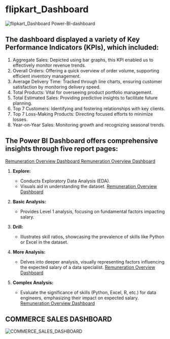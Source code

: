 # flipkart_Dashboard
![flipkart_Dashboard Power-BI-dashboard](https://github.com/yashsahu27420/Power-BI-dashboard/blob/main/flipkart_Dashboard.png?raw=true)
## The dashboard displayed a variety of Key Performance Indicators (KPIs), which included:
1. Aggregate Sales: Depicted using bar graphs, this KPI enabled us to effectively monitor revenue trends.
2. Overall Orders: Offering a quick overview of order volume, supporting efficient inventory management.
3. Average Delivery Time: Tracked through line charts, ensuring customer satisfaction by monitoring delivery speed.
4. Total Products: Vital for overseeing product portfolio management.
5. Total Estimated Sales: Providing predictive insights to facilitate future planning.
6. Top 7 Customers: Identifying and fostering relationships with key clients.
7. Top 7 Loss-Making Products: Directing focused efforts to minimize losses.
8. Year-on-Year Sales: Monitoring growth and recognizing seasonal trends.



## The Power BI Dashboard offers comprehensive insights through five report pages:

[Remuneration Overview Dashboard ](https://github.com/yashsahu27420/Data-Visualization-dashboard/blob/main/Remuneration%20Overview%20Dashboard%20(3).png?raw=true)
[Remuneration Overview Dashboard ](https://github.com/yashsahu27420/Data-Visualization-dashboard/blob/main/Remuneration%20Overview%20Dashboard%20(4).png?raw=true)

1. **Explore:**
   - Conducts Exploratory Data Analysis (EDA).
   - Visuals aid in understanding the dataset.
[Remuneration Overview Dashboard ](https://github.com/yashsahu27420/Data-Visualization-dashboard/blob/main/Remuneration%20Overview%20Dashboard%20(1).png?raw=true)
2. **Basic Analysis:**
   - Provides Level 1 analysis, focusing on fundamental factors impacting salary.

3. **Drill:**
   - Illustrates skill ratios, showcasing the prevalence of skills like Python or Excel in the dataset.

4. **More Analysis:**
   - Delves into deeper analysis, visually representing factors influencing the expected salary of a data specialist.
[Remuneration Overview Dashboard ](https://github.com/yashsahu27420/Data-Visualization-dashboard/blob/main/Remuneration%20Overview%20Dashboard%20(2).png?raw=true)
5. **Complex Analysis:**
   - Evaluate the significance of skills (Python, Excel, R, etc.) for data engineers, emphasizing their impact on expected salary.
[Remuneration Overview Dashboard ](https://github.com/yashsahu27420/Data-Visualization-dashboard/blob/main/Remuneration%20Overview%20Dashboard%20(4).png?raw=true)
## COMMERCE SALES DASHBOARD

![COMMERCE_SALES_DASHBOARD](https://github.com/yashsahu27420/Power-BI-dashboard/blob/main/COMMERCE%20SALES%20DASHBOARD.png?raw=true)
